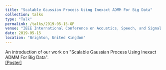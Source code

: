 ```yaml
---
title: "Scalable Gaussian Process Using Inexact ADMM For Big Data"
collection: talks
type: "Talk"
permalink: /talks/2019-05-15-GP
venue: "IEEE International Conference on Acoustics, Speech, and Signal Processing (ICASSP)"
date: 2019-05-15
location: "Brighton, United Kingdom"
---
```


An introduction of our work on "Scalable Gaussian Process Using Inexact ADMM For Big Data". <br>
[[Poster]](http://gitxuy.github.io/files/ICASSP2019_GP.pdf)
